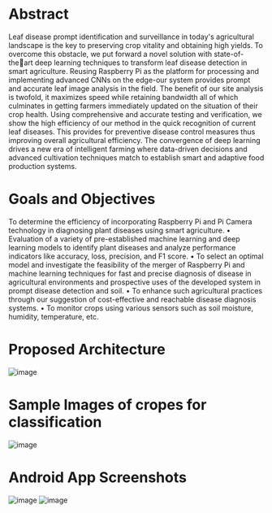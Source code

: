 # Abstract
Leaf disease prompt identification and 
surveillance in today's agricultural landscape is the key to 
preserving crop vitality and obtaining high yields. To overcome 
this obstacle, we put forward a novel solution with state-of-theart deep learning techniques to transform leaf disease detection 
in smart agriculture. Reusing Raspberry Pi as the platform for
processing and implementing advanced CNNs on the edge-our 
system provides prompt and accurate leaf image analysis in the 
field. The benefit of our site analysis is twofold, it maximizes 
speed while retaining bandwidth all of which culminates in 
getting farmers immediately updated on the situation of their 
crop health. Using comprehensive and accurate testing and 
verification, we show the high efficiency of our method in the 
quick recognition of current leaf diseases. This provides for 
preventive disease control measures thus improving overall 
agricultural efficiency. The convergence of deep learning drives 
a new era of intelligent farming where data-driven decisions and 
advanced cultivation techniques match to establish smart and 
adaptive food production systems.

# Goals and Objectives
To determine the efficiency of incorporating 
Raspberry Pi and Pi Camera technology in diagnosing plant 
diseases using smart agriculture.
• Evaluation of a variety of pre-established machine 
learning and deep learning models to identify plant diseases 
and analyze performance indicators like accuracy, loss, 
precision, and F1 score.
• To select an optimal model and investigate the 
feasibility of the merger of Raspberry Pi and machine 
learning techniques for fast and precise diagnosis of disease 
in agricultural environments and prospective uses of the 
developed system in prompt disease detection and soil.
• To enhance such agricultural practices through our 
suggestion of cost-effective and reachable disease diagnosis 
systems.
• To monitor crops using various sensors such as soil 
moisture, humidity, temperature, etc.

# Proposed Architecture
![image](https://github.com/Ptg2001/Leaf-Disease-Detection-Using-IOT/assets/83298817/89ed15ca-a756-4bc3-9885-73676aa4adc3)

# Sample Images of cropes for classification
![image](https://github.com/Ptg2001/Leaf-Disease-Detection-Using-IOT/assets/83298817/77363b88-1ecf-4139-a325-228641a94ff4)

# Android App Screenshots
![image](https://github.com/Ptg2001/Leaf-Disease-Detection-Using-IOT/assets/83298817/c2020f6a-808f-470f-958d-823dec5c3eec)
![image](https://github.com/Ptg2001/Leaf-Disease-Detection-Using-IOT/assets/83298817/27365260-a68b-4551-840a-84c0864db72f)





